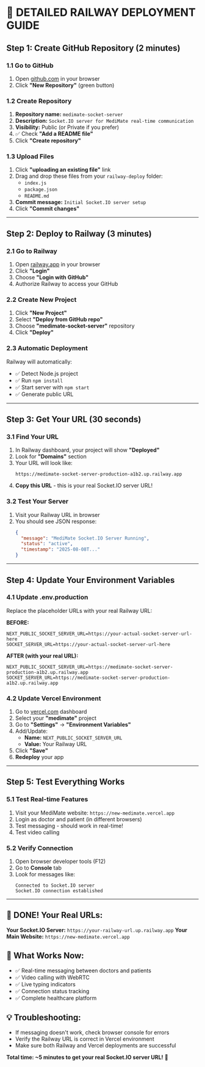 # 🚀 **DETAILED RAILWAY DEPLOYMENT GUIDE**

## **Step 1: Create GitHub Repository (2 minutes)**

### 1.1 Go to GitHub
1. Open [github.com](https://github.com) in your browser
2. Click **"New Repository"** (green button)

### 1.2 Create Repository
1. **Repository name:** `medimate-socket-server`
2. **Description:** `Socket.IO server for MediMate real-time communication`
3. **Visibility:** Public (or Private if you prefer)
4. ✅ Check **"Add a README file"**
5. Click **"Create repository"**

### 1.3 Upload Files
1. Click **"uploading an existing file"** link
2. Drag and drop these files from your `railway-deploy` folder:
   - `index.js`
   - `package.json`
   - `README.md`
3. **Commit message:** `Initial Socket.IO server setup`
4. Click **"Commit changes"**

---

## **Step 2: Deploy to Railway (3 minutes)**

### 2.1 Go to Railway
1. Open [railway.app](https://railway.app) in your browser
2. Click **"Login"**
3. Choose **"Login with GitHub"**
4. Authorize Railway to access your GitHub

### 2.2 Create New Project
1. Click **"New Project"**
2. Select **"Deploy from GitHub repo"**
3. Choose **"medimate-socket-server"** repository
4. Click **"Deploy"**

### 2.3 Automatic Deployment
Railway will automatically:
- ✅ Detect Node.js project
- ✅ Run `npm install`
- ✅ Start server with `npm start`
- ✅ Generate public URL

---

## **Step 3: Get Your URL (30 seconds)**

### 3.1 Find Your URL
1. In Railway dashboard, your project will show **"Deployed"**
2. Look for **"Domains"** section
3. Your URL will look like:
   ```
   https://medimate-socket-server-production-a1b2.up.railway.app
   ```
4. **Copy this URL** - this is your real Socket.IO server URL!

### 3.2 Test Your Server
1. Visit your Railway URL in browser
2. You should see JSON response:
   ```json
   {
     "message": "MediMate Socket.IO Server Running",
     "status": "active",
     "timestamp": "2025-08-08T..."
   }
   ```

---

## **Step 4: Update Your Environment Variables**

### 4.1 Update .env.production
Replace the placeholder URLs with your real Railway URL:

**BEFORE:**
```env
NEXT_PUBLIC_SOCKET_SERVER_URL=https://your-actual-socket-server-url-here
SOCKET_SERVER_URL=https://your-actual-socket-server-url-here
```

**AFTER (with your real URL):**
```env
NEXT_PUBLIC_SOCKET_SERVER_URL=https://medimate-socket-server-production-a1b2.up.railway.app
SOCKET_SERVER_URL=https://medimate-socket-server-production-a1b2.up.railway.app
```

### 4.2 Update Vercel Environment
1. Go to [vercel.com](https://vercel.com) dashboard
2. Select your **"medimate"** project
3. Go to **"Settings"** → **"Environment Variables"**
4. Add/Update:
   - **Name:** `NEXT_PUBLIC_SOCKET_SERVER_URL`
   - **Value:** Your Railway URL
5. Click **"Save"**
6. **Redeploy** your app

---

## **Step 5: Test Everything Works**

### 5.1 Test Real-time Features
1. Visit your MediMate website: `https://new-medimate.vercel.app`
2. Login as doctor and patient (in different browsers)
3. Test messaging - should work in real-time!
4. Test video calling

### 5.2 Verify Connection
1. Open browser developer tools (F12)
2. Go to **Console** tab
3. Look for messages like:
   ```
   Connected to Socket.IO server
   Socket.IO connection established
   ```

---

## **🎉 DONE! Your Real URLs:**

**Your Socket.IO Server:** `https://your-railway-url.up.railway.app`
**Your Main Website:** `https://new-medimate.vercel.app`

## **📱 What Works Now:**
- ✅ Real-time messaging between doctors and patients
- ✅ Video calling with WebRTC
- ✅ Live typing indicators
- ✅ Connection status tracking
- ✅ Complete healthcare platform

## **💡 Troubleshooting:**
- If messaging doesn't work, check browser console for errors
- Verify the Railway URL is correct in Vercel environment
- Make sure both Railway and Vercel deployments are successful

**Total time: ~5 minutes to get your real Socket.IO server URL!** 🚀
